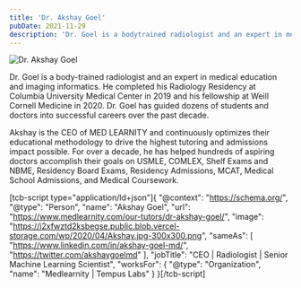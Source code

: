 ```yaml
---
title: 'Dr. Akshay Goel'
pubDate: 2021-11-29
description: 'Dr. Goel is a bodytrained radiologist and an expert in medical education and imaging informatics. He completed his Radiology Residency at Columbia Universi'
---
```


![Dr. Akshay Goel](https://i2xfwztd2ksbegse.public.blob.vercel-storage.com/wp/2021/11/headshot-medlearnity-min-1.png 'headshot medlearnity-min')

Dr. Goel is a body-trained radiologist and an expert in medical education and imaging informatics. He completed his Radiology Residency at Columbia University Medical Center in 2019 and his fellowship at Weill Cornell Medicine in 2020. Dr. Goel has guided dozens of students and doctors into successful careers over the past decade.

Akshay is the CEO of MED LEARNITY and continuously optimizes their educational methodology to drive the highest tutoring and admissions impact possible. For over a decade, he has helped hundreds of aspiring doctors accomplish their goals on USMLE, COMLEX, Shelf Exams and NBME, Residency Board Exams, Residency Admissions, MCAT, Medical School Admissions, and Medical Coursework.

\[tcb-script type="application/ld+json"\]{ "@context": "https://schema.org/", "@type": "Person", "name": "Akshay Goel", "url": "https://www.medlearnity.com/our-tutors/dr-akshay-goel/", "image": "https://i2xfwztd2ksbegse.public.blob.vercel-storage.com/wp/2020/04/Akshay.jpg-300x300.png", "sameAs": \[ "https://www.linkedin.com/in/akshay-goel-md/", "https://twitter.com/akshaygoelmd" \], "jobTitle": "CEO | Radiologist | Senior Machine Learning Scientist", "worksFor": { "@type": "Organization", "name": "Medlearnity | Tempus Labs" } }\[/tcb-script\]
